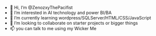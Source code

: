 - 👋 Hi, I’m @ZenozxyThePacifist
- 👀 I’m interested in AI technology and power BI/BA
- 🌱 I’m currently learning wordpress/SQLServer/HTML/CSS/JavaScript
- 💞️ I’m looking to collaborate on starter projects or bigger things
- 📫 you can talk to me using my Wicker Me

<!---
ZenozxyThePacifist/ZenozxyThePacifist is a ✨ special ✨ repository because its `README.md` (this file) appears on your GitHub profile.
You can click the Preview link to take a look at your changes.
--->
